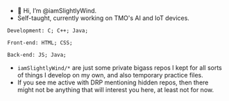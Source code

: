 - 👋 Hi, I’m @iamSlightlyWind.
- Self-taught, currently working on TMO's AI and IoT devices.
 
`Development: C; C++; Java;`
 
`Front-end: HTML; CSS;`

`Back-end: JS; Java;`

- `iamSlightlyWind/*` are just some private bigass repos I kept for all sorts of things I develop on my own, and also temporary practice files.
- If you see me active with DRP mentioning hidden repos, then there might not be anything that will interest you here, at least not for now.
